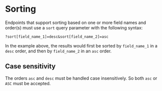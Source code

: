 # Sorting

Endpoints that support sorting based on one or more field names and order(s) must use a `sort` query parameter with the following syntax:

    ?sort[field_name_1]=desc&sort[field_name_2]=asc

In the example above, the results would first be sorted by `field_name_1` in a `desc` order, and then by `field_name_2` in an `asc` order.

## Case sensitivity

The orders `asc` and `desc` must be handled case insensitively. So both `asc` or `ASC` must be accepted.
